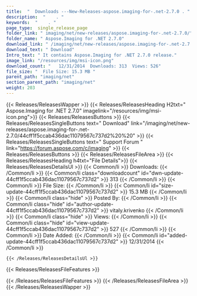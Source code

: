 ```yaml
---
title:  "  Downloads ---New-Releases-aspose.imaging-for-.net-2.7.0 . " 
description:  "    . " 
keywords:  "    . " 
page_type:  single_release_page
folder_link: " imaging/net/new-releases/aspose.imaging-for-.net-2.7.0/"
folder_name: " Aspose.Imaging for .NET 2.7.0"
download_link: " /imaging/net/new-releases/aspose.imaging-for-.net-2.7.0/44cff1f5ccab436dac11079567c737d2"
download_text: " Download"
Intro_text: " It contains Aspose.Imaging for .NET 2.7.0 release."
image_link: "/resources/img/msi-icon.png"
download_count: "   12/31/2014  Downloads: 313  Views: 526"
file_size: "  File Size: 15.3 MB "
parent_path: "imaging/net"
section_parent_path: "imaging/net"
weight: 203
---
```


{{< Releases/ReleasesWapper >}}
  {{< Releases/ReleasesHeading H2txt=" Aspose.Imaging for .NET 2.7.0" imagelink="/resources/img/msi-icon.png">}}
  {{< Releases/ReleasesButtons >}}
    {{< Releases/ReleasesSingleButtons text=" Download" link="/imaging/net/new-releases/aspose.imaging-for-.net-2.7.0/44cff1f5ccab436dac11079567c737d2%20%20" >}}
    {{< Releases/ReleasesSingleButtons text=" Support Forum " link="https://forum.aspose.com/c/imaging" >}}
  {{< Releases/ReleasesButtons >}}
  {{< Releases/ReleasesFileArea >}}
    {{< Releases/ReleasesHeading h4txt="File Details">}}
    {{< Releases/ReleasesDetailsUl >}}
            {{< Common/li  >}} Downloads: {{< /Common/li >}} 
      {{< Common/li class="downloadcount" id="dwn-update-44cff1f5ccab436dac11079567c737d2" >}} 313 {{< /Common/li >}} 
      {{< Common/li  >}} File Size: {{< /Common/li >}} 
      {{< Common/li id="size-update-44cff1f5ccab436dac11079567c737d2" >}} 15.3 MB {{< /Common/li >}} 
      {{< Common/li  class="hide" >}} Posted By: {{< /Common/li >}} 
      {{< Common/li class="hide" id="author-update-44cff1f5ccab436dac11079567c737d2" >}} vitaly.krivenko {{< /Common/li >}} 
      {{< Common/li class="hide"  >}} Views: {{< /Common/li >}} 
      {{< Common/li class="hide" id="view-update-44cff1f5ccab436dac11079567c737d2" >}} 527 {{< /Common/li >}} 
      {{< Common/li  >}} Date Added: {{< /Common/li >}} 
      {{< Common/li id="added-update-44cff1f5ccab436dac11079567c737d2" >}} 12/31/2014 {{< /Common/li >}} 

    {{< /Releases/ReleasesDetailsUl >}}

  {{< Releases/ReleasesFileFeatures >}}
      
  {{< /Releases/ReleasesFileFeatures >}}
 {{< /Releases/ReleasesFileArea >}}
{{< /Releases/ReleasesWapper >}}


